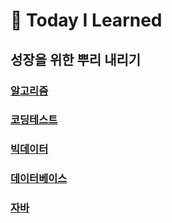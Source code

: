 # 📗 Today I Learned
**성장을 위한 뿌리 내리기**
---
### [알고리즘](https://github.com/WonJae0914/TIL_dreamscometrue/tree/master/Algorithm0)
### [코딩테스트](https://github.com/WonJae0914/TIL_dreamscometrue/tree/master/CodingTest)
### [빅데이터](https://github.com/WonJae0914/TIL_dreamscometrue/tree/master/BicData)
### [데이터베이스](https://github.com/WonJae0914/TIL_dreamscometrue/tree/master/DataBase)
### [자바](https://github.com/WonJae0914/TIL_dreamscometrue/tree/master/Java)

